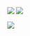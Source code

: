 ![](https://github-readme-stats.vercel.app/api?username=thmlima87&show_icons=true&count_private=true&theme=tokyonight)
![](https://github-readme-stats.vercel.app/api/top-langs/?username=thmlima87&layout=compact&theme=tokyonight)


[![](https://img.shields.io/badge/LinkedIn-0077B5?style=for-the-badge&logo=linkedin&logoColor=white)](https://www.linkedin.com/in/thomaslima)
